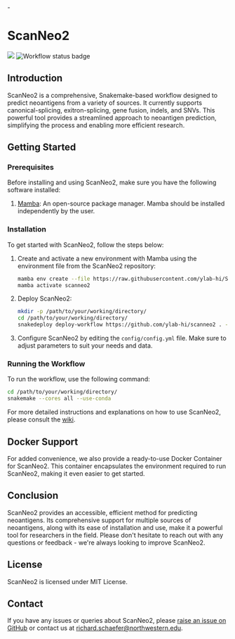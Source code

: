 -<div align="left">
    <h1>ScanNeo2</h1>
    <img src="https://img.shields.io/badge/snakemake-≥6.4.1-brightgreen.svg">
    <img src="https://github.com/ylab-hi/ScanNeo2/actions/workflows/linting.yml/badge.svg" alt="Workflow status badge">
</div>

## Introduction

ScanNeo2 is a comprehensive, Snakemake-based workflow designed to predict neoantigens from a variety of sources. It currently supports canonical-splicing, exitron-splicing, gene fusion, indels, and SNVs. This powerful tool provides a streamlined approach to neoantigen prediction, simplifying the process and enabling more efficient research.

## Getting Started

### Prerequisites

Before installing and using ScanNeo2, make sure you have the following software installed:

1. [Mamba](https://github.com/conda-forge/miniforge#mambaforge): An open-source package manager. Mamba should be installed independently by the user.

### Installation

To get started with ScanNeo2, follow the steps below:

1. Create and activate a new environment with Mamba using the environment file from the ScanNeo2 repository:

    ```bash
    mamba env create --file https://raw.githubusercontent.com/ylab-hi/ScanNeo2/main/environment.yml
    mamba activate scanneo2
    ```

2. Deploy ScanNeo2:

    ```bash
    mkdir -p /path/to/your/working/directory/
    cd /path/to/your/working/directory/
    snakedeploy deploy-workflow https://github.com/ylab-hi/scanneo2 . --tag v0.1.0
    ```

3. Configure ScanNeo2 by editing the `config/config.yml` file. Make sure to adjust parameters to suit your needs and data.

### Running the Workflow

To run the workflow, use the following command:

```bash
cd /path/to/your/working/directory/
snakemake --cores all --use-conda
```

For more detailed instructions and explanations on how to use ScanNeo2, please consult the [wiki](https://github.com/ylab-hi/ScanNeo2/wiki).

## Docker Support

For added convenience, we also provide a ready-to-use Docker Container for ScanNeo2. This container encapsulates the environment required to run ScanNeo2, making it even easier to get started.

## Conclusion

ScanNeo2 provides an accessible, efficient method for predicting neoantigens. Its comprehensive support for multiple sources of neoantigens, along with its ease of installation and use, make it a powerful tool for researchers in the field. Please don't hesitate to reach out with any questions or feedback - we're always looking to improve ScanNeo2.

## License

ScanNeo2 is licensed under MIT License.

## Contact

If you have any issues or queries about ScanNeo2, please [raise an issue on GitHub](https://github.com/ylab-hi/ScanNeo2/issues/new) or contact us at [richard.schaefer@northwestern.edu](richard.schaefer@northwestern.edu).
